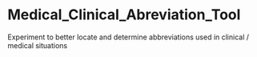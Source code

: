 # Medical_Clinical_Abreviation_Tool
Experiment to better locate and determine abbreviations used in clinical / medical situations

